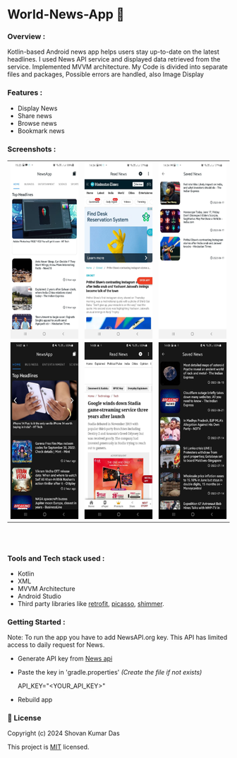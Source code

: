 # World-News-App 📰

### Overview :
Kotlin-based Android news app helps users stay up-to-date on the latest headlines.
I used News API service and displayed data retrieved from the service. Implemented MVVM architecture. My Code is divided into separate files and packages, Possible errors are handled, also Image Display

### Features :
* Display News 
* Share news
* Browse news
* Bookmark news

 ### Screenshots : 
 
 <table align="center">
  <tr>
    <td><img src="https://github.com/shovoncse/World-News-App/blob/master/screenshots/mainactivity.jpeg" alt="News home" style="width:200px;height:400px;"></td>
    <td><img src="https://github.com/shovoncse/World-News-App/blob/master/screenshots/read%20news%20activity.jpeg" alt="Read News" style="width:200px;height:400px;"></td>
    <td><img src="https://github.com/shovoncse/World-News-App/blob/master/screenshots/saved%20news%20activity.jpeg" alt="saved" style="width:200px;height:400px;"></td>
  </tr>
  
  <tr>
    <td><img src="https://github.com/shovoncse/World-News-App/blob/master/screenshots/home.jpeg" alt="News home" style="width:200px;height:400px;"></td>
    <td><img src="https://github.com/shovoncse/World-News-App/blob/master/screenshots/browse.jpeg" alt="read News" style="width:200px;height:400px;"></td>
    <td><img src="https://github.com/shovoncse/World-News-App/blob/master/screenshots/saved.jpeg" alt="saved news" style="width:200px;height:400px;"></td>
  </tr>
   
</table><br><br>

### Tools and Tech stack used : 

 * Kotlin
 * XML
 * MVVM Architecture
 * Android Studio
 * Third party libraries like [retrofit](https://square.github.io/retrofit/), [picasso](https://square.github.io/picasso/), [shimmer](https://github.com/facebook/shimmer-android).

### Getting Started :
Note: To run the app you have to add NewsAPI.org key. This API has limited access to daily request for News. 
 * Generate API key from <a href="https://newsapi.org/">News api</a>
 *  Paste the key in 'gradle.properties' *(Create the file if not exists)*
 
    API_KEY="<YOUR_API_KEY>"
 * Rebuild app
 
### 📝 License 

Copyright (c) 2024 Shovan Kumar Das

This project is [MIT](https://github.com/shovoncse/World-News-App/blob/master/License) licensed.
